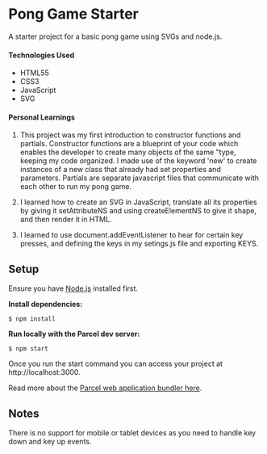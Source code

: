 # Pong Game Starter

A starter project for a basic pong game using SVGs and node.js.

#### Technologies Used

* HTML55
* CSS3
* JavaScript
* SVG

#### Personal Learnings

1. This project was my first introduction to constructor functions and partials. Constructor functions are a blueprint of your code which enables the developer to create many objects of the same "type, keeping my code organized. I made use of the keyword 'new' to create instances of a new class that already had set properties and parameters. Partials are  separate javascript files that communicate with each other to run my pong game. 

2. I learned how to create an SVG in JavaScript, translate all its properties by giving it setAttributeNS and using createElementNS to give it shape, and then render it in HTML. 

3. I learned to use document.addEventListener to hear for certain key presses, and defining the keys in my setings.js file and exporting KEYS.


## Setup

Ensure you have [Node.js](https://nodejs.org/en/) installed first.

**Install dependencies:**

`$ npm install`

**Run locally with the Parcel dev server:**

`$ npm start`

Once you run the start command you can access your project at http://localhost:3000.

Read more about the [Parcel web application bundler here](https://parceljs.org/).

## Notes
There is no support for mobile or tablet devices as you need to handle key down and key up events.




